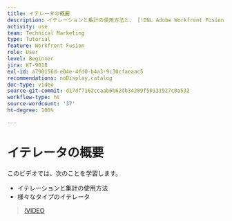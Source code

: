 ```yaml
---
title: イテレータの概要
description: イテレーションと集計の使用方法と、 [!DNL Adobe Workfront Fusion] の様々なタイプのイテレータについて説明します。
activity: use
team: Technical Marketing
type: Tutorial
feature: Workfront Fusion
role: User
level: Beginner
jira: KT-9018
exl-id: a790156d-e04e-4fd0-b4a3-9c30cfaeaac5
recommendations: noDisplay,catalog
doc-type: video
source-git-commit: d17df7162ccaab6b62db34209f50131927c0a532
workflow-type: ht
source-wordcount: '37'
ht-degree: 100%

---
```


# イテレータの概要

このビデオでは、次のことを学習します。

* イテレーションと集計の使用方法
* 様々なタイプのイテレータ

>[!VIDEO](https://video.tv.adobe.com/v/3417281/?quality=12&learn=on&enablevpops&captions=jpn)
